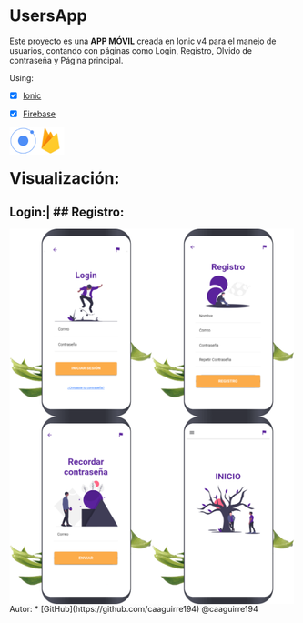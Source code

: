 # UsersApp
Este proyecto es una **APP MÓVIL** creada en Ionic v4 para el manejo de usuarios, contando con páginas como Login, Registro, Olvido de contraseña y Página principal.
 
Using:
* [x] [Ionic](https://ionicframework.com/) 
* [x] [Firebase](https://firebase.google.com/?hl=es)


<a href="https://ionicframework.com/"><img src="/img/ionic.png" align="left" height="48" width="48" ></a>
<a href="https://firebase.google.com/?hl=es"><img src="/img/firebase.png" align="left" height="48" width="48" ></a>  
<br>

# Visualización:
## Login:|  ## Registro:


<img src="/img/login.png" align="left" width="250"> <img src="/img/signin.png" align="left" width="250">
<img src="/img/remember.png" align="left" width="250"><img src="/img/home.png" align="left" width="250">




<br>
Autor:
*  [GitHub](https://github.com/caaguirre194)
	 @caaguirre194
